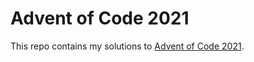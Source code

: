 # Advent of Code 2021

This repo contains my solutions to [Advent of Code 2021](https://adventofcode.com/2021).
